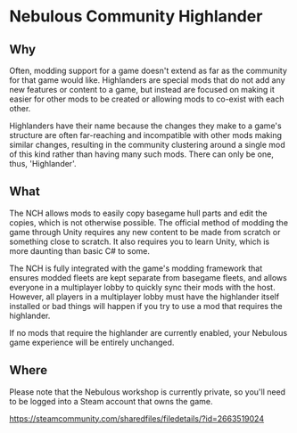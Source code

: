 # Nebulous Community Highlander

## Why

Often, modding support for a game doesn't extend as far as the community for that game would like. Highlanders are special mods that do not add any new features or content to a game, but instead are focused on making it easier for other mods to be created or allowing mods to co-exist with each other. 

Highlanders have their name because the changes they make to a game's structure are often far-reaching and incompatible with other mods making similar changes, resulting in the community clustering around a single mod of this kind rather than having many such mods. There can only be one, thus, 'Highlander'.

## What

The NCH allows mods to easily copy basegame hull parts and edit the copies, which is not otherwise possible. The official method of modding the game through Unity requires any new content to be made from scratch or something close to scratch. It also requires you to learn Unity, which is more daunting than basic C# to some.

The NCH is fully integrated with the game's modding framework that ensures modded fleets are kept separate from basegame fleets, and allows everyone in a multiplayer lobby to quickly sync their mods with the host. However, all players in a multiplayer lobby must have the highlander itself installed or bad things will happen if you try to use a mod that requires the highlander.

If no mods that require the highlander are currently enabled, your Nebulous game experience will be entirely unchanged.

## Where

Please note that the Nebulous workshop is currently private, so you'll need to be logged into a Steam account that owns the game.

https://steamcommunity.com/sharedfiles/filedetails/?id=2663519024
